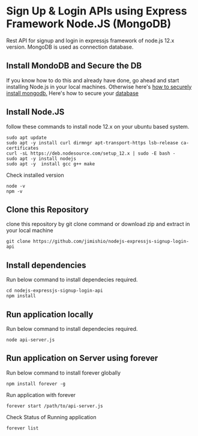 # Sign Up & Login APIs using Express Framework Node.JS (MongoDB)
Rest API for signup and login in expressjs framework of node.js 12.x version. MongoDB is used as connection database.

## Install MondoDB and Secure the DB
If you know how to do this and already have done, go ahead and start installing Node.js in your local machines. Otherwise here's [how to securely install mongodb.](https://pedalsup.com/install-secure-mongodb-on-google-cloud-platform/)
Here's how to secure your [database](https://pedalsup.com/secure-database-with-user-roles-in-mongodb/)

## Install Node.JS
follow these commands to install node 12.x on your ubuntu based system. 
```
sudo apt update
sudo apt -y install curl dirmngr apt-transport-https lsb-release ca-certificates
curl -sL https://deb.nodesource.com/setup_12.x | sudo -E bash -
sudo apt -y install nodejs
sudo apt -y  install gcc g++ make
```
Check installed version  
```
node -v
npm -v
```

## Clone this Repository
clone this repository by git clone command or download zip and extract in your local machine 
```
git clone https://github.com/jimishio/nodejs-expressjs-signup-login-api
```

## Install dependencies
Run below command to install dependecies required.
```
cd nodejs-expressjs-signup-login-api
npm install
```

## Run application locally
Run below command to install dependecies required.
```
node api-server.js
```

## Run application on Server using forever
Run below command to install forever globally
```
npm install forever -g
```

Run application with forever
```
forever start /path/to/api-server.js
```

Check Status of Running application
```
forever list
```
